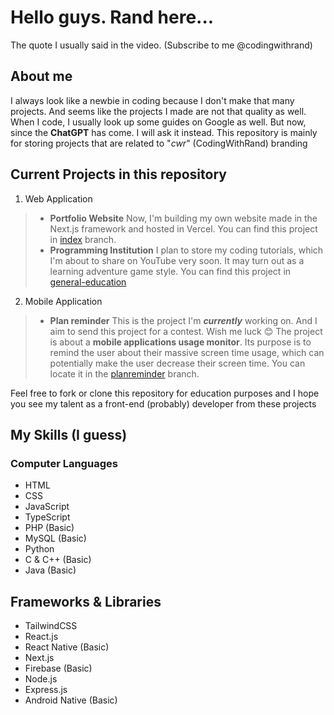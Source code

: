 # Hello guys. Rand here...
The quote I usually said in the video. (Subscribe to me @codingwithrand)

## About me
I always look like a newbie in coding because I don't make that many projects. And seems like the projects I made are not that quality as well. When I code, I usually look up some guides on Google as well. But now, since the __ChatGPT__ has come. I will ask it instead. This repository is mainly for storing projects that are related to "*cwr*" (CodingWithRand) branding

## Current Projects in this repository
1. Web Application
> - __Portfolio Website__
> Now, I'm building my own website made in the Next.js framework and hosted in Vercel.
> You can find this project in [index](https://github.com/CodingWithRand/cwr/tree/index) branch.
> - __Programming Institution__
> I plan to store my coding tutorials, which I'm about to share on YouTube very soon. It may turn out as a learning adventure game style.
> You can find this project in [general-education](https://github.com/CodingWithRand/cwr/tree/general-education)

2. Mobile Application
> - __Plan reminder__
> This is the project I'm *__currently__* working on. And I aim to send this project for a contest. Wish me luck 😊
> The project is about a __mobile applications usage monitor__. Its purpose is to remind the user about their massive screen time usage, which can potentially make the user decrease their screen time.
> You can locate it in the [planreminder](https://github.com/CodingWithRand/cwr/tree/planreminder) branch.

Feel free to fork or clone this repository for education purposes and I hope you see my talent as a front-end (probably) developer from these projects

## My Skills (I guess)

### Computer Languages
* HTML
* CSS
* JavaScript
* TypeScript
* PHP (Basic)
* MySQL (Basic)
* Python
* C & C++ (Basic)
* Java (Basic)

## Frameworks & Libraries
* TailwindCSS
* React.js
* React Native (Basic)
* Next.js
* Firebase (Basic)
* Node.js
* Express.js
* Android Native (Basic)
